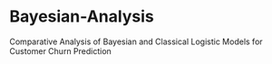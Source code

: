 # Bayesian-Analysis
Comparative Analysis of Bayesian and Classical Logistic  Models for Customer Churn Prediction
